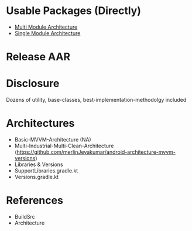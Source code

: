 # Usable Packages (Directly)
 - [Multi Module Architecture](https://github.com/merlinJeyakumar/kotlin-multi-module-mvvm-architecture-android.git)
 - [Single Module Architecture](https://github.com/merlinJeyakumar/kotlin-single-module-architecture-android.git)

# Release AAR

# Disclosure
Dozens of utility, base-classes, best-implementation-methodolgy included

# Architectures
- Basic-MVVM-Architecture (NA)
- Multi-Industrial-Multi-Clean-Architecture (https://github.com/merlinJeyakumar/android-architecture-mvvm-versions)
- Libraries & Versions
- SupportLibraries.gradle.kt
- Versions.gradle.kt
  
# References
- BuildSrc
- Architecture
